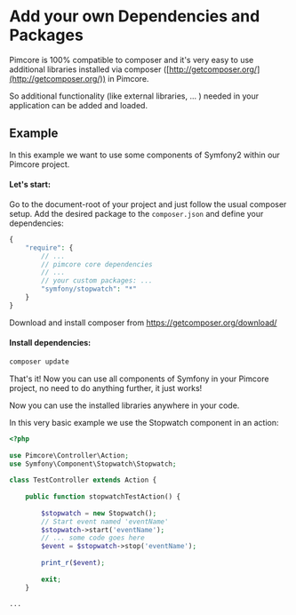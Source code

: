 # Add your own Dependencies and Packages

Pimcore is 100% compatible to composer and it's very easy to use additional libraries 
installed via composer ([http://getcomposer.org/](http://getcomposer.org/)) in Pimcore. 

So additional functionality (like external libraries, ... ) needed in your application 
can be added and loaded. 


## Example
In this example we want to use some components of Symfony2 within our Pimcore project. 

#### Let's start: 
Go to the document-root of your project and just follow the usual composer setup. 
Add the desired package to the `composer.json` and define your dependencies: 
```php
{
    "require": {
        // ...
        // pimcore core dependencies
        // ...
        // your custom packages: ...
        "symfony/stopwatch": "*"
    }
}
```

Download and install composer from https://getcomposer.org/download/ 

#### Install dependencies:
```php
composer update
```

That's it! Now you can use all components of Symfony in your Pimcore project, no need to 
do anything further, it just works! 

Now you can use the installed libraries anywhere in your code. 

In this very basic example we use the Stopwatch component in an action: 
```php
<?php
 
use Pimcore\Controller\Action;
use Symfony\Component\Stopwatch\Stopwatch;
 
class TestController extends Action {
 
    public function stopwatchTestAction() {
 
        $stopwatch = new Stopwatch();
        // Start event named 'eventName'
        $stopwatch->start('eventName');
        // ... some code goes here
        $event = $stopwatch->stop('eventName');
 
        print_r($event);
 
        exit;
    }
 
...
````